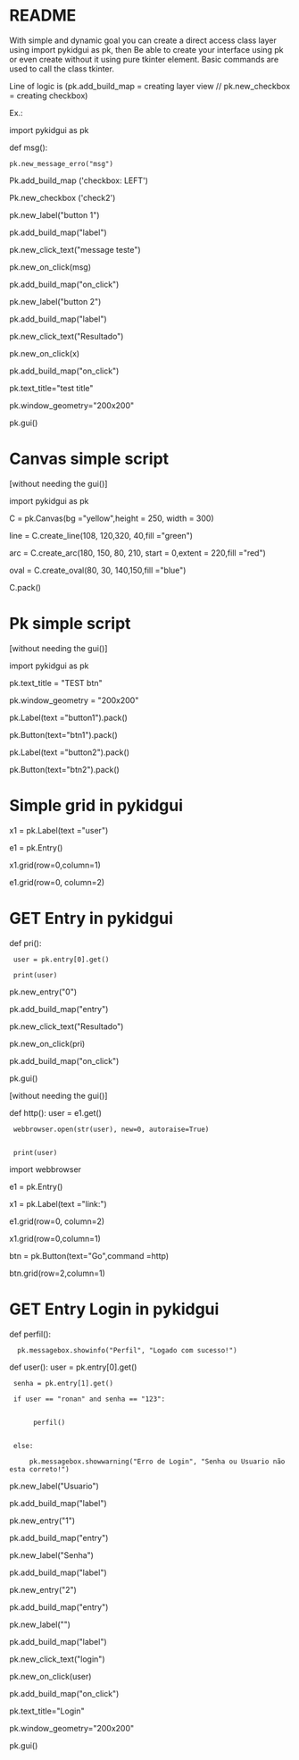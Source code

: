 README
======

With simple and dynamic goal you can create a direct access class layer using import pykidgui as pk, then
Be able to create your interface using pk or even create without it using pure tkinter element.
Basic commands are used to call the class tkinter.

Line of logic is (pk.add_build_map = creating layer view // pk.new_checkbox = creating checkbox)

Ex.:

import pykidgui as pk


def msg():
  
  
	pk.new_message_erro("msg")

	 
Pk.add_build_map ('checkbox: LEFT')


Pk.new_checkbox ('check2')


pk.new_label("button 1")


pk.add_build_map("label")


pk.new_click_text("message teste") 


pk.new_on_click(msg)


pk.add_build_map("on_click")


pk.new_label("button 2")


pk.add_build_map("label")


pk.new_click_text("Resultado")
 
 
pk.new_on_click(x)


pk.add_build_map("on_click")


pk.text_title="test title"



pk.window_geometry="200x200"



pk.gui()


# Canvas simple script

[without needing the gui()]

import pykidgui as pk

C = pk.Canvas(bg ="yellow",height = 250, width = 300) 
  
line = C.create_line(108, 120,320, 40,fill ="green") 
  
arc = C.create_arc(180, 150, 80, 210, start = 0,extent = 220,fill ="red") 
  
oval = C.create_oval(80, 30, 140,150,fill ="blue") 
  
C.pack()


# Pk simple script 


[without needing the gui()]


import pykidgui as pk

pk.text_title = "TEST btn"


pk.window_geometry = "200x200"


pk.Label(text ="button1").pack()


pk.Button(text="btn1").pack()


pk.Label(text ="button2").pack()


pk.Button(text="btn2").pack()


# Simple grid in pykidgui

x1 = pk.Label(text ="user")


e1 = pk.Entry()


x1.grid(row=0,column=1)


e1.grid(row=0, column=2)


# GET Entry in pykidgui 

def pri():
     
	 user = pk.entry[0].get()
	 
     print(user)
     
pk.new_entry("0")


pk.add_build_map("entry")


pk.new_click_text("Resultado") 


pk.new_on_click(pri)


pk.add_build_map("on_click")

pk.gui()

[without needing the gui()]


def http():
     user = e1.get()
	 
	 
     webbrowser.open(str(user), new=0, autoraise=True)
	 
	 
     print(user)


import webbrowser

e1 = pk.Entry()


x1 = pk.Label(text ="link:")

e1.grid(row=0, column=2)


x1.grid(row=0,column=1)


btn = pk.Button(text="Go",command =http)


btn.grid(row=2,column=1)

# GET Entry Login in pykidgui
 
def perfil():

      pk.messagebox.showinfo("Perfil", "Logado com sucesso!")

def user():
     user = pk.entry[0].get()
	 
     senha = pk.entry[1].get()
	 
     if user == "ronan" and senha == "123":
          
		  
		  perfil()
		  
		  
     else:
         
		 pk.messagebox.showwarning("Erro de Login", "Senha ou Usuario não esta correto!")    


pk.new_label("Usuario")


pk.add_build_map("label")


pk.new_entry("1")


pk.add_build_map("entry")


pk.new_label("Senha")


pk.add_build_map("label")


pk.new_entry("2")


pk.add_build_map("entry")


pk.new_label("")


pk.add_build_map("label")


pk.new_click_text("login") 


pk.new_on_click(user)


pk.add_build_map("on_click")



pk.text_title="Login"


pk.window_geometry="200x200"


pk.gui()

